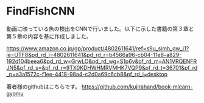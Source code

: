 # FindFishCNN
動画に映っている魚の検出をCNNで行いました。以下に示した書籍の第３章と第５章の内容を基に作成しました。

https://www.amazon.co.jp/gp/product/4802611641/ref=s9u_simh_gw_i1?ie=UTF8&pd_rd_i=4802611641&pd_rd_r=b4566a96-cb04-11e8-a829-192d104beea6&pd_rd_w=GrwLO&pd_rd_wg=S1p6v&pf_rd_m=AN1VRQENFRJN5&pf_rd_s=&pf_rd_r=9TX0KDHWHMRVMHK7VQP9&pf_rd_t=36701&pf_rd_p=a3a1572c-f1ee-4418-98a4-c2d0a69c6cb8&pf_rd_i=desktop



著者様のgithubはこちらです。
https://github.com/kujirahand/book-mlearn-gyomu
